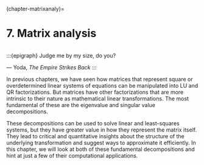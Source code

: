 (chapter-matrixanaly)=

# 7. Matrix analysis

```{index} Yoda, The Empire Strikes Back
```

:::{epigraph}
Judge me by my size, do you?

— Yoda, *The Empire Strikes Back*
:::

In previous chapters, we have seen how matrices that represent square or overdetermined linear systems of equations can be manipulated into LU and QR factorizations. But matrices have other factorizations that are more intrinsic to their nature as mathematical linear transformations. The most fundamental of these are the eigenvalue and singular value decompositions.

These decompositions can be used to solve linear and least-squares systems, but they have greater value in how they represent the matrix itself. They lead to critical and quantitative insights about the structure of the underlying transformation and suggest ways to approximate it efficiently. In this chapter, we will look at both of these fundamental decompositions and hint at just a few of their computational applications.
